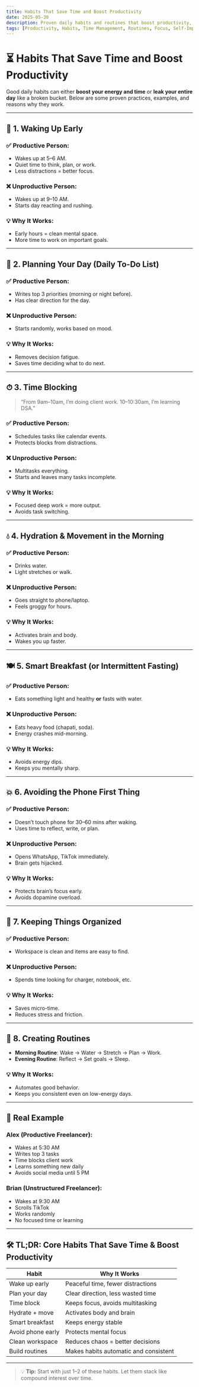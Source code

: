 ```yaml
---
title: Habits That Save Time and Boost Productivity
date: 2025-05-30
description: Proven daily habits and routines that boost productivity, save time, and help you stay focused, with practical examples and explanations.
tags: [Productivity, Habits, Time Management, Routines, Focus, Self-Improvement]
---
```


# ⏳ Habits That Save Time and Boost Productivity

Good daily habits can either **boost your energy and time** or **leak your entire day** like a broken bucket. Below are some proven practices, examples, and reasons why they work.

---

## 🚀 1. Waking Up Early

### ✅ Productive Person:
- Wakes up at 5–6 AM.
- Quiet time to think, plan, or work.
- Less distractions = better focus.

### ❌ Unproductive Person:
- Wakes up at 9–10 AM.
- Starts day reacting and rushing.

### 💡 Why It Works:
- Early hours = clean mental space.
- More time to work on important goals.

---

## 📓 2. Planning Your Day (Daily To-Do List)

### ✅ Productive Person:
- Writes top 3 priorities (morning or night before).
- Has clear direction for the day.

### ❌ Unproductive Person:
- Starts randomly, works based on mood.

### 💡 Why It Works:
- Removes decision fatigue.
- Saves time deciding what to do next.

---

## ⏱ 3. Time Blocking

> “From 9am–10am, I’m doing client work. 10–10:30am, I’m learning DSA.”

### ✅ Productive Person:
- Schedules tasks like calendar events.
- Protects blocks from distractions.

### ❌ Unproductive Person:
- Multitasks everything.
- Starts and leaves many tasks incomplete.

### 💡 Why It Works:
- Focused deep work = more output.
- Avoids task switching.

---

## 💧 4. Hydration & Movement in the Morning

### ✅ Productive Person:
- Drinks water.
- Light stretches or walk.

### ❌ Unproductive Person:
- Goes straight to phone/laptop.
- Feels groggy for hours.

### 💡 Why It Works:
- Activates brain and body.
- Wakes you up faster.

---

## 🍽 5. Smart Breakfast (or Intermittent Fasting)

### ✅ Productive Person:
- Eats something light and healthy **or** fasts with water.

### ❌ Unproductive Person:
- Eats heavy food (chapati, soda).
- Energy crashes mid-morning.

### 💡 Why It Works:
- Avoids energy dips.
- Keeps you mentally sharp.

---

## 💥 6. Avoiding the Phone First Thing

### ✅ Productive Person:
- Doesn’t touch phone for 30–60 mins after waking.
- Uses time to reflect, write, or plan.

### ❌ Unproductive Person:
- Opens WhatsApp, TikTok immediately.
- Brain gets hijacked.

### 💡 Why It Works:
- Protects brain’s focus early.
- Avoids dopamine overload.

---

## 🧹 7. Keeping Things Organized

### ✅ Productive Person:
- Workspace is clean and items are easy to find.

### ❌ Unproductive Person:
- Spends time looking for charger, notebook, etc.

### 💡 Why It Works:
- Saves micro-time.
- Reduces stress and friction.

---

## 🔁 8. Creating Routines

- **Morning Routine**: Wake → Water → Stretch → Plan → Work.
- **Evening Routine**: Reflect → Set goals → Sleep.

### 💡 Why It Works:
- Automates good behavior.
- Keeps you consistent even on low-energy days.

---

## 🧠 Real Example

### **Alex (Productive Freelancer):**
- Wakes at 5:30 AM
- Writes top 3 tasks
- Time blocks client work
- Learns something new daily
- Avoids social media until 5 PM

### **Brian (Unstructured Freelancer):**
- Wakes at 9:30 AM
- Scrolls TikTok
- Works randomly
- No focused time or learning

---

## 🛠 TL;DR: Core Habits That Save Time & Boost Productivity

| Habit                | Why It Works                              |
|----------------------|-------------------------------------------|
| Wake up early        | Peaceful time, fewer distractions         |
| Plan your day        | Clear direction, less wasted time         |
| Time block           | Keeps focus, avoids multitasking          |
| Hydrate + move       | Activates body and brain                  |
| Smart breakfast      | Keeps energy stable                       |
| Avoid phone early    | Protects mental focus                     |
| Clean workspace      | Reduces chaos = better decisions          |
| Build routines       | Makes habits automatic and consistent     |

---

> 💡 **Tip:** Start with just 1–2 of these habits. Let them stack like compound interest over time.
